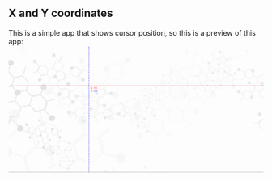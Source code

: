 ## X and Y coordinates

This is a simple app that shows cursor position, so this is a preview of this app:
<img src="./preview.png" />
